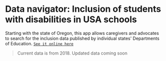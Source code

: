 # Data navigator: Inclusion of students with disabilities in USA schools

Starting with the state of Oregon, this app allows caregivers and advocates to search for the inclusion data published by individual states' Departments of Education. [`See it online here`](https://specialeducationdata.org/)

> Current data is from 2018. Updated data coming soon
